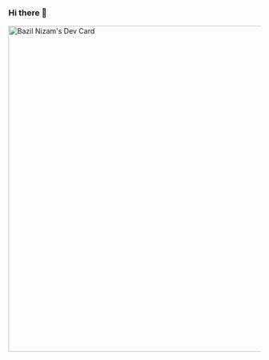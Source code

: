 ### Hi there 👋


<a href="https://app.daily.dev/bazilnizam"><img src="https://api.daily.dev/devcards/v2/5JOAvoF9czqSzksDZZzJJ.png?type=wide&r=inl" width="652" alt="Bazil Nizam's Dev Card"/></a>
<!--
**BazilNizam/bazilnizam** is a ✨ _special_ ✨ repository because its `README.md` (this file) appears on your GitHub profile.

Here are some ideas to get you started:

- 🔭 I’m currently working on ...
- 🌱 I’m currently learning ...
- 👯 I’m looking to collaborate on ...
- 🤔 I’m looking for help with ...
- 💬 Ask me about ...
- 📫 How to reach me: ...
- 😄 Pronouns: ...
- ⚡ Fun fact: ...
-->
